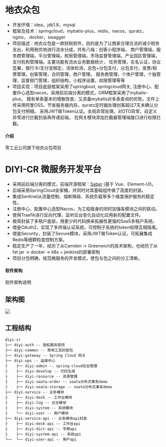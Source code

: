 # 地衣众包
* 开发环境：idea，jdk1.8，mysql
* 框架及技术：springcloud，mybatis-plus，redis，nacos，quratz，nginx， docker，swagger
* 项目描述：地衣众包是一款财税软件，目的是为了让商家合理合法的减少税务支出，利用税优地进行流水分成，共有八端：创客小程序端，
商户管理端，服务商管理端，平台管理端，税局管理端，市场监督管理端，产业园区管理端，支付机构管理端。主要功能有流水业务数据统计，
任务管理，实名认证，协议签署，银行卡/支付宝绑定，活体检测，总包+分包支付，众包支付，发票/税票管理，创客管理，合同管理，商户管理，
服务商管理，个体户管理，个独管理，监督部门管理，组织结构，小程序设置，权限管理等等
* 项目实现：项目底层框架采用了springboot, springcloud网关, 注册中心、配置中心选型nacos，采用前后端分离的模式，ORM框架采用了mybatis-plus，
既有单表基本的增删改查，又具备mybatis对多表查询的优势。文件上传采用阿里OSS，节省服务器内存。quratz定时器处理创客超过7天未确认分包支付明细。
采用JWT做Token认证。全局异常处理，对DTO异常，自定义异常进行拦截封装再传递前端。
在网关模块添加拦截器管理端接口进行权限拦截。

#### 介绍
零工云公司旗下地衣众包项目

# DIYI-CR 微服务开发平台
* 采用前后端分离的模式，前端开源框架：[Saber](https://gitee.com/smallc/Saber) (基于 Vue、Element-UI)。
* 后端采用SpringCloud全家桶，并同时对其基础组件做了高度的封装。
* 集成Sentinel从流量控制、熔断降级、系统负载等多个维度保护服务的稳定性。
* 注册中心、配置中心选型Nacos，为工程瘦身的同时加强各模块之间的联动。
* 使用Traefik进行反向代理，监听后台变化自动化应用新的配置文件。
* 极简封装了多租户底层，用更少的代码换来拓展性更强的SaaS多租户系统。
* 借鉴OAuth2，实现了多终端认证系统，可控制子系统的token权限互相隔离。
* 借鉴Security，封装了Secure模块，采用JWT做Token认证，可拓展集成Redis等细颗粒度控制方案。
* 稳定生产了一年，经历了从Camden -> Greenwich的技术架构，也经历了从fat jar -> docker -> k8s + jenkins的部署架构
* 项目分包明确，规范微服务的开发模式，使包与包之间的分工清晰。

#### 软件架构
软件架构说明

## 架构图
<img src="https://images.gitee.com/uploads/images/2020/0623/231204_92a859d4_1949382.jpeg" />

## 工程结构
``` 
diyi-cr
├── diyi-auth -- 授权服务提供
├── diyi-common -- 常用工具封装包
├── diyi-gateway -- Spring Cloud 网关
├── diyi-ops -- 运维中心
├    ├── diyi-admin -- spring-cloud后台管理
├    ├── diyi-develop -- 代码生成
├    ├── diyi-resource -- 资源管理
├    ├── diyi-seata-order -- seata分布式事务demo
├    ├── diyi-seata-storage -- seata分布式事务demo
├── diyi-service -- 业务模块
├    ├── diyi-desk -- 工作台模块 
├    ├── diyi-log -- 日志模块 
├    ├── diyi-system -- 系统模块 
├    └── diyi-user -- 用户模块 
├── diyi-service-api -- 业务模块api封装
├    ├── diyi-desk-api -- 工作台api 
├    ├── diyi-dict-api -- 字典api 
├    ├── diyi-system-api -- 系统api 
└──  └── diyi-user-api -- 用户api 
```
